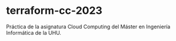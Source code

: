 # terraform-cc-2023
Práctica de la asignatura Cloud Computing del Máster en Ingeniería Informática de la UHU.
